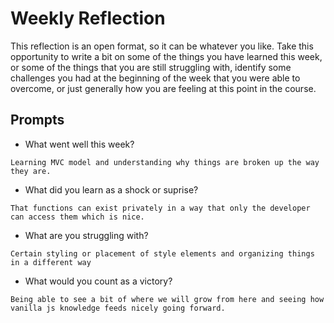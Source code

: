 # Weekly Reflection
This reflection is an open format, so it can be whatever you like. Take this opportunity to write a bit on some of the things you have learned this week, or some of the things that you are still struggling with, identify some challenges you had at the beginning of the week that you were able to overcome, or just generally how you are feeling at this point in the course.

## Prompts
- What went well this week?
```
Learning MVC model and understanding why things are broken up the way they are.
```
- What did you learn as a shock or suprise?
```
That functions can exist privately in a way that only the developer can access them which is nice.
```
- What are you struggling with?
```
Certain styling or placement of style elements and organizing things in a different way
```
- What would you count as a victory?
```
Being able to see a bit of where we will grow from here and seeing how vanilla js knowledge feeds nicely going forward.
```
